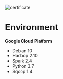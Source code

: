 ![certificate](https://github.com/eastman-kim/Spark-and-Hadoop/blob/master/img/cloudera_spark_and_hadoop_developer)

# Environment
**Google Cloud Platform**
- Debian 10
- Hadoop 2.10
- Spark 2.4
- Python 3.7
- Sqoop 1.4
